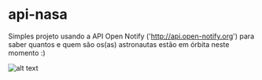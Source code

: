# api-nasa
Simples projeto usando a API Open Notify ('http://api.open-notify.org') para saber quantos e quem são os(as) astronautas estão em órbita neste momento :)

![alt text](https://logospng.org/wp-content/uploads/nasa.jpg)
